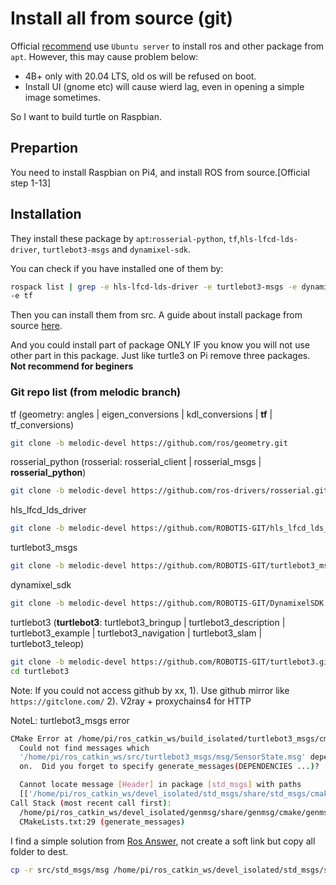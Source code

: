 # Install all from source (git)

Official [recommend](https://emanual.robotis.com/docs/en/platform/turtlebot3/sbc_setup/#sbc-setup) use `Ubuntu server` to install ros and other package from `apt`. However, this may cause problem below:

+ 4B+ only with 20.04 LTS, old os will be refused on boot.
+ Install UI (gnome etc) will cause wierd lag, even in opening a simple image sometimes.

So I want to build turtle on Raspbian.

## Prepartion

You need to install Raspbian on Pi4, and install ROS from source.[Official step 1-13]

## Installation

They install these package by `apt`:`rosserial-python`, `tf`,`hls-lfcd-lds-driver`, `turtlebot3-msgs` and `dynamixel-sdk`.

You can check if you have installed one of them by:
```bash
rospack list | grep -e hls-lfcd-lds-driver -e turtlebot3-msgs -e dynamixel-sdk -e rosserial-python 
-e tf
```
Then you can install them from src. A guide about install package from source [here](https://answers.ros.org/question/252478/how-to-build-a-package-from-source-on-ubuntu-mate-1604-lts-and-ros-kinetic/).

And you could install part of package ONLY IF you know you will not use other part in this package. Just like turtle3 on Pi remove three packages. **Not recommend for beginers**

### Git repo list (from melodic branch)

tf (geometry: angles | eigen_conversions | kdl_conversions | **tf** | tf_conversions)
```bash
git clone -b melodic-devel https://github.com/ros/geometry.git
```

rosserial_python (rosserial: rosserial_client | rosserial_msgs | **rosserial_python**)
```bash
git clone -b melodic-devel https://github.com/ros-drivers/rosserial.git
```

hls_lfcd_lds_driver
```bash
git clone -b melodic-devel https://github.com/ROBOTIS-GIT/hls_lfcd_lds_driver.git
```

turtlebot3_msgs
```bash
git clone -b melodic-devel https://github.com/ROBOTIS-GIT/turtlebot3_msgs.git
```

dynamixel_sdk
```bash
git clone -b melodic-devel https://github.com/ROBOTIS-GIT/DynamixelSDK.git
```

turtlebot3 (**turtlebot3**: turtlebot3_bringup | turtlebot3_description | turtlebot3_example | turtlebot3_navigation | turtlebot3_slam | turtlebot3_teleop)
```bash
git clone -b melodic-devel https://github.com/ROBOTIS-GIT/turtlebot3.git
cd turtlebot3
```

Note: If you could not access github by xx, 1). Use github mirror like `https://gitclone.com/` 2). V2ray + proxychains4 for HTTP

NoteL: turtlebot3_msgs error 
```bash
CMake Error at /home/pi/ros_catkin_ws/build_isolated/turtlebot3_msgs/cmake/turtlebot3_msgs-genmsg.cmake:3 (message):
  Could not find messages which
  '/home/pi/ros_catkin_ws/src/turtlebot3_msgs/msg/SensorState.msg' depends
  on.  Did you forget to specify generate_messages(DEPENDENCIES ...)?

  Cannot locate message [Header] in package [std_msgs] with paths
  [['/home/pi/ros_catkin_ws/devel_isolated/std_msgs/share/std_msgs/cmake/../msg']]
Call Stack (most recent call first):
  /home/pi/ros_catkin_ws/devel_isolated/genmsg/share/genmsg/cmake/genmsg-extras.cmake:307 (include)
  CMakeLists.txt:29 (generate_messages)
```
I find a simple solution from [Ros Answer](https://answers.ros.org/question/221532/indigo-ros_core-source-compile-error-in-actionlib_msgs/), not create a soft link but copy all folder to dest.

```bash
cp -r src/std_msgs/msg /home/pi/ros_catkin_ws/devel_isolated/std_msgs/share/std_msgs/cmake/../msg
```
